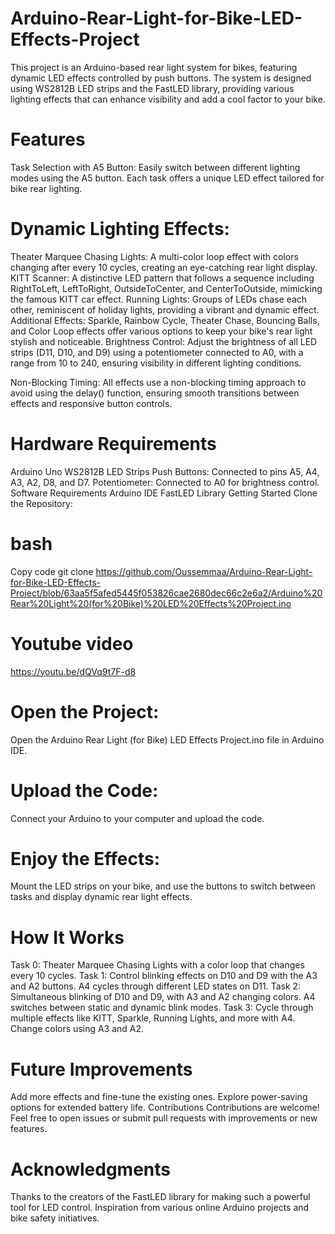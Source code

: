 # Arduino-Rear-Light-for-Bike-LED-Effects-Project

This project is an Arduino-based rear light system for bikes, featuring dynamic LED effects controlled by push buttons. The system is designed using WS2812B LED strips and the FastLED library, providing various lighting effects that can enhance visibility and add a cool factor to your bike.

# Features
Task Selection with A5 Button: Easily switch between different lighting modes using the A5 button. Each task offers a unique LED effect tailored for bike rear lighting.

# Dynamic Lighting Effects:

Theater Marquee Chasing Lights: A multi-color loop effect with colors changing after every 10 cycles, creating an eye-catching rear light display.
KITT Scanner: A distinctive LED pattern that follows a sequence including RightToLeft, LeftToRight, OutsideToCenter, and CenterToOutside, mimicking the famous KITT car effect.
Running Lights: Groups of LEDs chase each other, reminiscent of holiday lights, providing a vibrant and dynamic effect.
Additional Effects: Sparkle, Rainbow Cycle, Theater Chase, Bouncing Balls, and Color Loop effects offer various options to keep your bike's rear light stylish and noticeable.
Brightness Control: Adjust the brightness of all LED strips (D11, D10, and D9) using a potentiometer connected to A0, with a range from 10 to 240, ensuring visibility in different lighting conditions.

Non-Blocking Timing: All effects use a non-blocking timing approach to avoid using the delay() function, ensuring smooth transitions between effects and responsive button controls.

# Hardware Requirements
Arduino Uno
WS2812B LED Strips
Push Buttons: Connected to pins A5, A4, A3, A2, D8, and D7.
Potentiometer: Connected to A0 for brightness control.
Software Requirements
Arduino IDE
FastLED Library
Getting Started
Clone the Repository:

# bash
Copy code
git clone https://github.com/Oussemmaa/Arduino-Rear-Light-for-Bike-LED-Effects-Project/blob/63aa5f5afed5445f053826cae2680dec66c2e6a2/Arduino%20Rear%20Light%20(for%20Bike)%20LED%20Effects%20Project.ino

# Youtube video
https://youtu.be/dQVq9t7F-d8

# Open the Project:
Open the Arduino Rear Light (for Bike) LED Effects Project.ino file in Arduino IDE.

# Upload the Code:
Connect your Arduino to your computer and upload the code.

# Enjoy the Effects:
Mount the LED strips on your bike, and use the buttons to switch between tasks and display dynamic rear light effects.

# How It Works
Task 0: Theater Marquee Chasing Lights with a color loop that changes every 10 cycles.
Task 1: Control blinking effects on D10 and D9 with the A3 and A2 buttons. A4 cycles through different LED states on D11.
Task 2: Simultaneous blinking of D10 and D9, with A3 and A2 changing colors. A4 switches between static and dynamic blink modes.
Task 3: Cycle through multiple effects like KITT, Sparkle, Running Lights, and more with A4. Change colors using A3 and A2.

# Future Improvements
Add more effects and fine-tune the existing ones.
Explore power-saving options for extended battery life.
Contributions
Contributions are welcome! Feel free to open issues or submit pull requests with improvements or new features.

# Acknowledgments
Thanks to the creators of the FastLED library for making such a powerful tool for LED control.
Inspiration from various online Arduino projects and bike safety initiatives.

